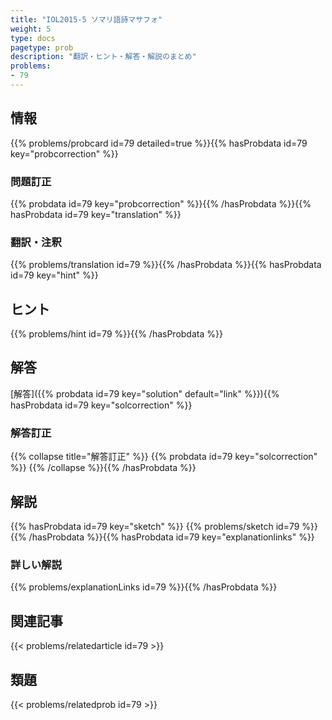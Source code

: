 ```yaml
---
title: "IOL2015-5 ソマリ語詩マサフォ"
weight: 5
type: docs
pagetype: prob
description: "翻訳・ヒント・解答・解説のまとめ"
problems: 
- 79
---
```


## 情報

{{% problems/probcard id=79 detailed=true %}}{{% hasProbdata id=79 key="probcorrection" %}}

### 問題訂正

{{% probdata id=79 key="probcorrection" %}}{{% /hasProbdata %}}{{% hasProbdata id=79 key="translation" %}}

### 翻訳・注釈

{{% problems/translation id=79 %}}{{% /hasProbdata %}}{{% hasProbdata id=79 key="hint" %}}

## ヒント

{{% problems/hint id=79 %}}{{% /hasProbdata %}}

## 解答

[解答]({{% probdata id=79 key="solution" default="link" %}}){{% hasProbdata id=79 key="solcorrection" %}}

### 解答訂正

{{% collapse title="解答訂正" %}}
{{% probdata id=79 key="solcorrection" %}}
{{% /collapse %}}{{% /hasProbdata %}}

## 解説

{{% hasProbdata id=79 key="sketch" %}}
{{% problems/sketch id=79 %}}
{{% /hasProbdata %}}{{% hasProbdata id=79 key="explanationlinks" %}}

### 詳しい解説

{{% problems/explanationLinks id=79 %}}{{% /hasProbdata %}}

## 関連記事

{{< problems/relatedarticle id=79 >}}

## 類題

{{< problems/relatedprob id=79 >}}
